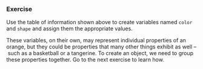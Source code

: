 <!--{ ids:[174], language:'JavaScript', type:'workshop', order: 0, name:'A Simple Object', description:'Objects store data and functions in one location' } -->
### Exercise

Use the table of information shown above to create variables named `color` and `shape` and assign them the appropriate values.

These variables, on their own, may represent individual properties of an orange, but they could be properties that many other things exhibit as well – such as a basketball or a tangerine. To create an object, we need to group these properties together. Go to the next exercise to learn how.
